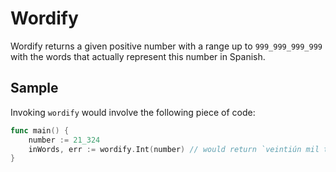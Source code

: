 # Wordify

Wordify returns a given positive number with a range up to `999_999_999_999` with the words that actually represent this number in Spanish.

## Sample

Invoking `wordify` would involve the following piece of code:
```go
func main() {
    number := 21_324
    inWords, err := wordify.Int(number) // would return `veintiún mil trecientos veinticuatro`
}
```
